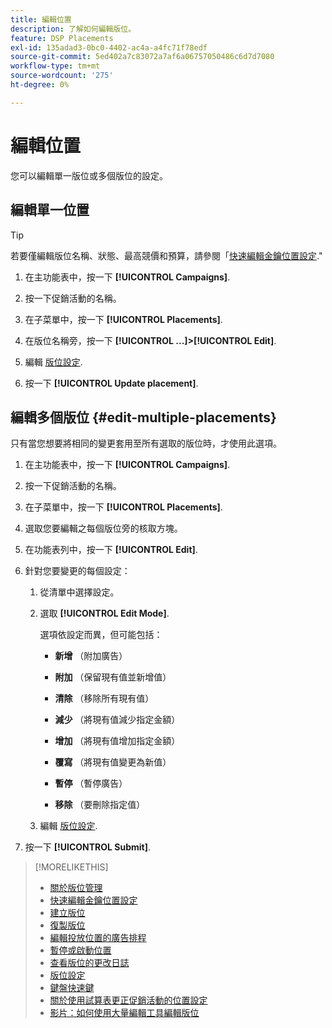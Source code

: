 ```yaml
---
title: 編輯位置
description: 了解如何編輯版位。
feature: DSP Placements
exl-id: 135adad3-0bc0-4402-ac4a-a4fc71f78edf
source-git-commit: 5ed402a7c83072a7af6a06757050486c6d7d7080
workflow-type: tm+mt
source-wordcount: '275'
ht-degree: 0%

---
```


# 編輯位置

您可以編輯單一版位或多個版位的設定。

<!-- Some placements don't have this option. Clarify which placement types aren't eligible -- is it PG placements, or all placements using private inventory? And anything else? -->

## 編輯單一位置

>[!TIP]
>
> 若要僅編輯版位名稱、狀態、最高競價和預算，請參閱「[快速編輯金鑰位置設定](/help/dsp/campaign-management/placements/placement-quick-edit.md).&quot;

1. 在主功能表中，按一下 **[!UICONTROL Campaigns]**.

1. 按一下促銷活動的名稱。

1. 在子菜單中，按一下 **[!UICONTROL Placements]**.

1. 在版位名稱旁，按一下  **[!UICONTROL ...]>[!UICONTROL Edit]**.

1. 編輯 [版位設定](placement-settings.md).

1. 按一下 **[!UICONTROL Update placement]**.

## 編輯多個版位 {#edit-multiple-placements}

只有當您想要將相同的變更套用至所有選取的版位時，才使用此選項。

1. 在主功能表中，按一下 **[!UICONTROL Campaigns]**.

1. 按一下促銷活動的名稱。

1. 在子菜單中，按一下 **[!UICONTROL Placements]**.

1. 選取您要編輯之每個版位旁的核取方塊。

1. 在功能表列中，按一下 **[!UICONTROL Edit]**.

1. 針對您要變更的每個設定：

   1. 從清單中選擇設定。

   1. 選取 **[!UICONTROL Edit Mode]**.

      選項依設定而異，但可能包括：

      * **新增** （附加廣告）

      * **附加** （保留現有值並新增值）

      * **清除** （移除所有現有值）

      * **減少** （將現有值減少指定金額）

      * **增加** （將現有值增加指定金額）

      * **覆寫** （將現有值變更為新值）

      * **暫停** （暫停廣告）

      * **移除** （要刪除指定值）
   1. 編輯 [版位設定](placement-settings.md).


1. 按一下 **[!UICONTROL Submit]**.

>[!MORELIKETHIS]
>
>* [關於版位管理](placement-about.md)
>* [快速編輯金鑰位置設定](placement-quick-edit.md)
>* [建立版位](placement-create.md)
>* [復製版位](placement-duplicate.md)
>* [編輯投放位置的廣告排程](placement-edit-ad-schedule.md)
>* [暫停或啟動位置](placement-pause-activate.md)
>* [查看版位的更改日誌](placement-change-log.md)
>* [版位設定](placement-settings.md)
>* [鍵盤快速鍵](/help/dsp/campaign-management/reports/keyboard-shortcuts.md)
>* [關於使用試算表更正促銷活動的位置設定](/help/dsp/campaign-management/qa/qa-about.md)
>* [影片：如何使用大量編輯工具編輯版位](https://experienceleague.adobe.com/docs/advertising-cloud-learn/tutorials/dsp/bulk-edit-placement-tools.html)

